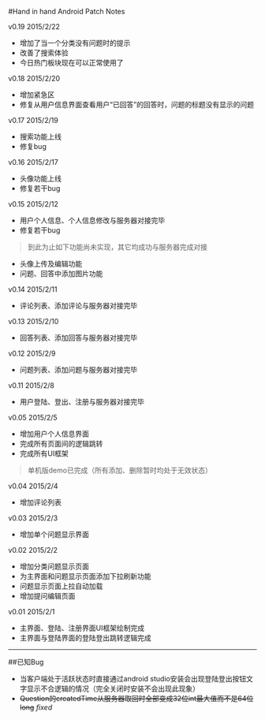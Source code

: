 #Hand in hand Android Patch Notes

v0.19 2015/2/22
- 增加了当一个分类没有问题时的提示
- 改善了搜索体验
- 今日热门板块现在可以正常使用了

v0.18 2015/2/20
- 增加紧急区
- 修复从用户信息界面查看用户“已回答”的回答时，问题的标题没有显示的问题

v0.17 2015/2/19
- 搜索功能上线
- 修复bug

v0.16 2015/2/17
- 头像功能上线
- 修复若干bug

v0.15 2015/2/12
- 用户个人信息、个人信息修改与服务器对接完毕
- 修复若干bug

> 到此为止如下功能尚未实现，其它均成功与服务器完成对接
- 头像上传及编辑功能
- 问题、回答中添加图片功能

v0.14 2015/2/11
- 评论列表、添加评论与服务器对接完毕

v0.13 2015/2/10
- 回答列表、添加回答与服务器对接完毕

v0.12 2015/2/9
- 问题列表、添加问题与服务器对接完毕

v0.11 2015/2/8
- 用户登陆、登出、注册与服务器对接完毕

v0.05 2015/2/5
- 增加用户个人信息界面
- 完成所有页面间的逻辑跳转
- 完成所有UI框架

> 单机版demo已完成（所有添加、删除暂时均处于无效状态）

v0.04 2015/2/4
- 增加评论列表

v0.03 2015/2/3
- 增加单个问题显示界面

v0.02 2015/2/2
- 增加分类问题显示页面
- 为主界面和问题显示页面添加下拉刷新功能
- 问题显示页面上拉自动加载
- 增加提问编辑页面

v0.01 2015/2/1
- 主界面、登陆、注册界面UI框架绘制完成
- 主界面与登陆界面的登陆登出跳转逻辑完成

---
##已知Bug
- 当客户端处于活跃状态时直接通过android studio安装会出现登陆登出按钮文字显示不合逻辑的情况（完全关闭时安装不会出现此现象）
- ~~Question的createdTime从服务器取回时全部变成32位int最大值而不是64位long~~ *fixed*
